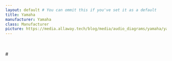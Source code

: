 ```yaml
---
layout: default # You can ommit this if you've set it as a default
title: Yamaha
manufacturer: Yamaha
class: Manufacturer
picture: https://media.allaway.tech/blog/media/audio_diagrams/yamaha/yamaha_logo.png # 200 x 110
---
```


<br />
<br />
# <title> products
{% assign sorted-diagrams = site.audio_diagrams | where: "manufacturer","Yamaha" %}
{% for audio_diagram in sorted-diagrams %}
  {% if audio_diagram.class != "Manufacturer" %}
  <hr />
  <h2>
    <a href="{{ audio_diagram.url }}">
      {{ audio_diagram.title }} - {{ audio_diagram.class }}
    </a>
  </h2>
  <img src="{{ audio_diagram.picture }}" alt="Preview of {{ audio_diagram.title | downcase }} system block diagram">
  {% endif %}
{% endfor %}

